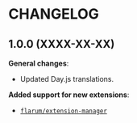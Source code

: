 CHANGELOG
=========


1.0.0 (XXXX-XX-XX)
------------------

**General changes**:

* Updated Day.js translations.


**Added support for new extensions**:

* [`flarum/extension-manager`](https://github.com/flarum/extension-manager)


